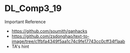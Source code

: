 # DL_Comp3_19

Important Reference
- https://github.com/soumith/ganhacks
- https://github.com/zsdonghao/text-to-image/tree/c1fbfa4349f5aa1c74c9fe17743cc0cff34f1aab
- TA's hint